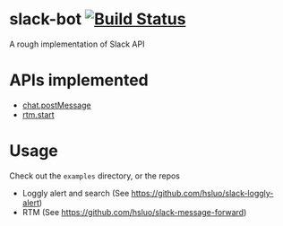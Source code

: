 # slack-bot [![Build Status](https://travis-ci.org/hsluo/slack-bot.svg?branch=master)](https://travis-ci.org/hsluo/slack-bot)
A rough implementation of Slack API

# APIs implemented
- [chat.postMessage](https://api.slack.com/methods/chat.postMessage)
- [rtm.start](https://api.slack.com/methods/rtm.start)

# Usage
Check out the `examples` directory, or the repos
- Loggly alert and search (See https://github.com/hsluo/slack-loggly-alert)
- RTM (See https://github.com/hsluo/slack-message-forward)
